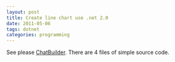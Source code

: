 ```yaml
---
layout: post
title: Create line chart use .net 2.0
date: 2011-05-06
tags: dotnet
categories: programming
---
```

See please [ChatBuilder](https://drive.google.com/file/d/0BwVmorgjT-W1YzVhNmNmYzktOWM3Yy00OGUyLWExNzYtNTZkOGU0NmVkZTdi/view). There are 4 files of simple source code.
